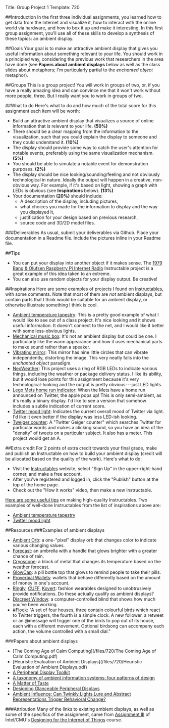Title: Group Project 1
Template: 720

##Introduction
In the first three individual assignments, you learned how to get data
from the Internet and visualize it, how to interact with the online
world via hardware, and how to box it up and make it interesting. In
this first group assignment, you'll use all of these skills to develop
a synthesis of these topics: an ambient display.

##Goals
Your goal is to make an attractive ambient display that gives you
useful information about something relevant to your life. You should
work in a principled way, considering the previous work that
researchers in the area have done (see **Papers about ambient
displays** below as well as the class slides about metaphors; I'm
particularly partial to the *enchanted object* metaphor).

##Groups
This is a group project! You will work in groups of two, or, if you
have a really amazing idea and can convince me that it won't work
without more people, three. But I really want you to work in groups of
two.

##What to do
Here's what to do and how much of the total score for this assignment
each item will be worth:

- Build an attractive ambient display that visualizes a source of online
	information that is relevant to your life. **(50%)**
- There should be a clear mapping from the information to the
	visualization, such that you could explain the display to someone
	and they could understand it. **(10%)**
- The display should provide some way to catch the user's attention for
	notable events, preferably using the same visualization mechanism.
	**(5%)**
- You should be able to simulate a notable event for demonstration
	purposes. **(2%)**
- The display should be nice looking/sounding/feeling and not
	obviously technological in nature. Ideally the output will happen in
	a creative, non-obvious way. For example, if it's based on light,
	showing a graph with LEDs is obvious (see **Inspirations**
	below). **(13%)**
- Your documentation **(20%)** should include:
	- A description of the display, including pictures,
	- what choices you made for the information to display and the way
		you displayed it,
	- justification for your design based on previous research,
	- source code and 3D/2D model files.

###Deliverables
As usual, submit your deliverables via Github. Place your
documentation in a Readme file. Include the pictures inline in your
Readme file.

##Tips
	
- You can put your display into another object if it makes sense. The
	[1979 Bang & Olufsen Raspberry Pi Internet
	Radio](http://www.instructables.com/id/1979-Bang-Olufsen-Raspberry-Pi-Internet-Radio/)
	Instructable project is a great example of this idea taken to an
	extreme.
- You can also use random objects for your display output. Be
	creative!

##Inspirations
Here are some examples of projects I found on
[Instructables](http://instructables.com), with some comments. Note
that most of them are *not* ambient displays, but contain parts that I
think would be suitable for an ambient display, or otherwise
illustrate something I think is cool.

- [Ambient temperature
	tapestry](http://www.instructables.com/id/ambient-temperature-tapestry/):
	This is a pretty good example of what I would like to see out of a class
	project. It's nice looking and it shows useful information. It doesn't
	connect to the net, and I would like it better with some less-obvious
	lights.
- [Mechanical music
	box](http://www.instructables.com/id/Build-a-Programmable-Mechanical-Music-Box/):
	It's not an ambient display but could be one. I particularly like
	the warm appearance and how it uses mechanical parts to make sound
	rather than a speaker.
- [Vibrating
	mirror](http://www.instructables.com/id/Vibrating-Pixels-Mechanical-Mirror/):
	This mirror has nine little circles that can vibrate independently,
	distorting the image. This very neatly falls into the *enchanted
	object* paradigm.
- [NeoWeather](http://www.instructables.com/id/NeoWeather-Ambient-Weather-Indicator/):
	This project uses a ring of RGB LEDs to indicate various things,
	including the weather or package delivery status. I like its
	ability, but it would lose points for this assignment because it's
	very technological-looking and the output is pretty obvious---just
	LED lights.	
- [Lego Mets home run
	indicator](http://www.instructables.com/id/Twitter-Activated-Home-Run-Indicator/):
	When the Mets have a home run announced on Twitter, the apple pops
	up! This is only semi-ambient, as it's really a binary display. I'd
	like to see a version that somehow includes a subtle indication of
	current score.
- [Twitter mood
	light](http://www.instructables.com/id/Twitter-Mood-Light-The-Worlds-Mood-in-a-Box/):
	Indicates the current overall mood of Twitter via light. I'd like it
	even better if the display was less LED-ish looking.
- [Tweiger counter](http://www.instructables.com/id/the-tweiger-counter/):
	A "Twitter Geiger counter" which searches Twitter for particular
	words and makes a clicking sound, so you have an idea of the
	"density" of tweets on a particular subject. It also has a meter.
	This project would get an A.

##Extra credit
<a name="extracredit2"></a>
For 2 points of extra credit towards your final grade, make and
publish an Instructable on how to build your ambient display (credit
will be allocated based on the quality of the work). Here's
what to do:

- Visit the [Instructables](http://instructables.com) website, select
	"Sign Up" in the upper-right-hand corner, and make a free account.
- After you've registered and logged in, click the "Publish" button at
	the top of the home page.
- Check out the "How it works" video, then make a new Instructable.

[Here are some useful
tips](http://www.instructables.com/about/stepbystep_tips.jsp) on
making high-quality Instructables. Two examples of well-done Instructables
from the list of inspirations above are:

- [Ambient temperature tapestry](http://www.instructables.com/id/ambient-temperature-tapestry/)
- [Twitter mood light](http://www.instructables.com/id/Twitter-Mood-Light-The-Worlds-Mood-in-a-Box/)

##Resources
###Examples of ambient displays
- [Ambient Orb](http://www.ambientdevices.com/about/consumer-devices):
	a one-"pixel" display orb that changes color to indicate various
	changing values.
- [Forecast](http://www.materious.com/#/projects/forecast/): an
	umbrella with a handle that glows brighter with a greater chance of
	rain.
- [Cryoscope](http://robb.cc/Cryoscope): a block of metal that changes
	its temperature based on the weather forecast.
- [GlowCap](http://www.vitality.net/glowcaps.html): a pill bottle top
	that glows to remind people to take their pills.
- [Proverbial Wallets](http://eco.media.mit.edu/static/proverbialwallets/index.html):
	wallets that behave differently based on the amount of money in
	one's account.
- [Ringly](https://ringly.com/), [CUFF](https://cuff.io/),
	[Kovert](http://bekovert.com/): fashion wearables designed to
	unobtrusively provide notifications. Do these actually qualify as
	ambient displays?
- [Discreet
	Window](http://ishback.com/work/discreet-window/discreet-window.html):
	a computer-controlled blind that shows how much you've been working.
- [#Flock](http://bergcloud.com/case-studies/flock): "A set of four
	houses, three contain colourful birds which react to Twitter triggers,
	the fourth is a simple clock. A new follower, a retweet or an @message
	will trigger one of the birds to pop out of its house, each with a
	different movement. Optional birdsong can accompany each action, the
	volume controlled with a small dial."

###Papers about ambient displays
- [The Coming Age of Calm Computing](/files/720/The Coming Age of Calm Computing.pdf)
-	[Heuristic Evaluation of Ambient Displays](/files/720/Heuristic Evaluation of Ambient Displays.pdf)	
- [A Peripheral Display
	Toolkit](http://www.eecs.berkeley.edu/Pubs/TechRpts/2003/5782.html)
- [A taxonomy of ambient information systems: four patterns of
	design](http://dl.acm.org/citation.cfm?id=1133277)
- [A Matter of
	Taste](http://link.springer.com/chapter/10.1007/978-3-540-76652-0_17)
- [Designing Glanceable Peripheral
	Displays](http://www.eecs.berkeley.edu/Pubs/TechRpts/2006/EECS-2006-113.html)
- [Ambient Influence: Can Twinkly Lights Lure and Abstract
	Representations Trigger Behavioral
	Change?](http://dl.acm.org/citation.cfm?id=1864372)

###Attribution
Many of the links to existing ambient displays, as well as some of the
specifics of the assignment, came from [Assignment
III](https://designschoolnetwork.intel.com/wp-content/uploads/2015/08/Assignment-III-Team.pdf)
of Intel/CMU's [Designing for the Internet of
Things](https://designschoolnetwork.intel.com/?p=292) course.
